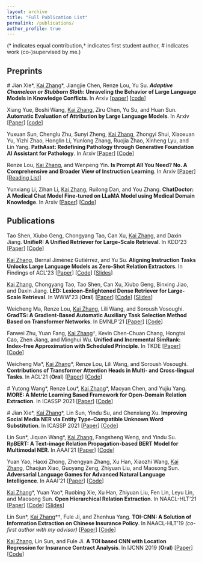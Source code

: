 ```yaml
---
layout: archive
title: "Full Publication List"
permalink: /publications/
author_profile: true
---
```


(\*  indicates equal contribution,$\dagger$ indicates first student author, # indicates work (co-)supervised by me.)

## Preprints

\# Jian Xie\*, <u>Kai Zhang</u>\*, Jiangjie Chen, Renze Lou, Yu Su. ***Adaptive Chameleon or Stubborn Sloth*: Unraveling the Behavior of Large Language Models in Knowledge Conflicts**. In Arxiv [[paper](https://arxiv.org/abs/2305.13300)] [[code](https://github.com/OSU-NLP-Group/LLM-Knowledge-Conflict)]

Xiang Yue, Boshi Wang, <u>Kai Zhang</u>, Ziru Chen, Yu Su, and Huan Sun. **Automatic Evaluation of Attribution by Large Language Models**. In Arxiv [[Paper](https://arxiv.org/abs/2305.06311)] [[code](https://github.com/OSU-NLP-Group/AttrScore)]

Yuxuan Sun, Chenglu Zhu, Sunyi Zheng, <u>Kai Zhang</u>, Zhongyi Shui, Xiaoxuan Yu, Yizhi Zhao, Honglin Li, Yunlong Zhang, Ruojia Zhao, Xinheng Lyu, and Lin Yang. **PathAsst: Redefining Pathology through Generative Foundation AI Assistant for Pathology**. In Arxiv [[Paper](https://arxiv.org/abs/2305.15072)] [[Code](https://github.com/superjamessyx/Generative-Foundation-AI-Assistant-for-Pathology)]

Renze Lou, <u>Kai Zhang</u>, and Wenpeng Yin. **Is Prompt All You Need? No. A Comprehensive and Broader View of Instruction Learning**. In Arxiv [[Paper](https://arxiv.org/abs/2303.10475)] [[Reading List](https://github.com/RenzeLou/awesome-instruction-learning)]

Yunxiang Li, Zihan Li, <u>Kai Zhang</u>, Ruilong Dan, and You Zhang. **ChatDoctor: A Medical Chat Model Fine-tuned on LLaMA Model using Medical Domain Knowledge**. In Arxiv [[Paper](https://arxiv.org/abs/2303.14070)] [[Code](https://github.com/Kent0n-Li/ChatDoctor)]

## Publications

Tao Shen, Xiubo Geng, Chongyang Tao, Can Xu, <u>Kai Zhang</u>, and Daxin Jiang. **UnifieR: A Unified Retriever for Large-Scale Retrieval**. In KDD'23 [[Paper](https://arxiv.org/abs/2205.11194)] [[Code](https://github.com/taoshen58/UnifieR)]

<u>Kai Zhang</u>, Bernal Jiménez Gutiérrez, and Yu Su. **Aligning Instruction Tasks Unlocks Large Language Models as Zero-Shot Relation Extractors**. In Findings of ACL'23 \[[Paper](https://arxiv.org/abs/2305.11159)\] [[Code](https://github.com/OSU-NLP-Group/QA4RE)] [[Slides](/files/paper_slides/QA4RE_ACL23.pdf)]

<u>Kai Zhang</u>, Chongyang Tao, Tao Shen, Can Xu, Xiubo Geng, Binxing Jiao, and Daxin Jiang. **LED: Lexicon-Enlightened Dense Retriever for Large-Scale Retrieval**. In WWW'23 (**Oral**) \[[Paper](https://arxiv.org/abs/2208.13661)\] [[Code](https://github.com/drogozhang/LED)] [[Slides](/files/paper_slides/LED_WWW23.pdf)]

Weicheng Ma, Renze Lou, <u>Kai Zhang</u>, Lili Wang, and Soroush Vosoughi. **GradTS: A Gradient-Based Automatic Auxiliary Task Selection Method Based on Transformer Networks**. In EMNLP'21 \[[Paper](https://aclanthology.org/2021.emnlp-main.455)\] \[[Code](https://github.com/RenzeLou/GradTS)\]

Fanwei Zhu, Yuan Fang, <u>Kai Zhang</u>$\dagger$, Kevin Chen-Chuan Chang, Hongtai Cao, Zhen Jiang, and Minghui Wu. **Unified and Incremental SimRank: Index-free Approximation with Scheduled Principle**. In TKDE \[[Paper](https://www.computer.org/csdl/journal/tk/5555/01/09535257/1wMELvY3Tna)\]\[[Code](https://github.com/UISim2020/UISim2020)\]

Weicheng Ma\*, <u>Kai Zhang</u>\*, Renze Lou, Lili Wang, and Soroush Vosoughi. **Contributions of Transformer Attention Heads in Multi- and Cross-lingual Tasks**. In ACL'21 (**Oral**) \[[Paper](https://aclanthology.org/2021.acl-long.152)\] \[[Code](https://github.com/hikari-NYU/Contributions-of-Transformer-Attention-Heads-in-Multi--and-Cross-lingual-Tasks)\]

\# Yutong Wang\*, Renze Lou\*, <u>Kai Zhang</u>\*, Maoyan Chen, and Yujiu Yang. **MORE: A Metric Learning Based Framework for Open-Domain Relation Extraction**. In ICASSP 2021 \[[Paper](https://ieeexplore.ieee.org/document/9413437)\] \[[Code](https://github.com/RenzeLou/MORE)\]

\# Jian Xie\*, <u>Kai Zhang</u>\*, Lin Sun, Yindu Su, and Chenxiang Xu. **Improving Social Media NER via Entity Type-Compatible Unknown Word Substitution**. In ICASSP 2021 \[[Paper](https://ieeexplore.ieee.org/document/9414304)\] \[[Code](https://github.com/HsaXie/Entity-Type-Compatible-Unknown-Word-Substitution)\]

Lin Sun\*, Jiquan Wang\*, <u>Kai Zhang</u>, Fangsheng Weng, and Yindu Su. **RpBERT: A Text-image Relation Propagation-based BERT Model for Multimodal NER**. In AAAI'21 \[[Paper](https://ojs.aaai.org/index.php/AAAI/article/view/17633)\] \[[Code](https://github.com/Multimodal-NER/RpBERT)\]

Yuan Yao, Haoxi Zhong, Zhengyan Zhang, Xu Han, Xiaozhi Wang, <u>Kai Zhang</u>, Chaojun Xiao, Guoyang Zeng, Zhiyuan Liu, and Maosong Sun. **Adversarial Language Games for Advanced Natural Language Intelligence**. In AAAI'21 \[[Paper](https://ojs.aaai.org/index.php/AAAI/article/view/17676)\] \[[Code](https://github.com/thunlp/AdversarialTaboo)\]

<u>Kai Zhang</u>\*, Yuan Yao\*, Ruobing Xie, Xu Han, Zhiyuan Liu, Fen Lin, Leyu Lin, and Maosong Sun. **Open Hierarchical Relation Extraction**. In NAACL-HLT'21 \[[Paper](https://www.aclweb.org/anthology/2021.naacl-main.452)\] \[[Code](https://github.com/thunlp/OHRE)\] [[Slides](/files/paper_slides/OHRE_NAACL21.pdf)]

Lin Sun\*, <u>Kai Zhang</u>\*$\dagger$, Fule Ji, and Zhenhua Yang. **TOI-CNN: A Solution of Information Extraction on Chinese Insurance Policy**. In NAACL-HLT'19 *(co-first author with my advisor)* \[[Paper](https://www.aclweb.org/anthology/N19-2022)\] \[[Code](https://github.com/ETIP-team/ETIP-Project)\] 

<u>Kai Zhang</u>, Lin Sun, and Fule Ji. **A TOI based CNN with Location Regression for Insurance Contract Analysis**. In IJCNN 2019 (<b>Oral</b>) \[[Paper](https://ieeexplore.ieee.org/abstract/document/8852052/)\] \[[Code](https://github.com/ETIP-team/ETIP-Project)\]
